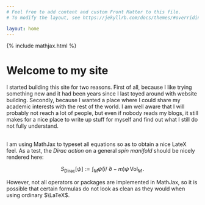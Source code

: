 ```yaml
---
# Feel free to add content and custom Front Matter to this file.
# To modify the layout, see https://jekyllrb.com/docs/themes/#overriding-theme-defaults

layout: home
---
```


{% include mathjax.html %}

<h1>Welcome to my site</h1>

I started building this site for two reasons. First of all, because I like trying something new and it had been years since I last toyed around with website building. Secondly, because I wanted a place where I could share my academic interests with the rest of the world. I am well aware that I will probably not reach a lot of people, but even if nobody reads my blogs, it still makes for a nice place to write up stuff for myself and find out what I still do not fully understand.<br><br>

I am using MathJax to typeset all equations so as to obtain a nice LateX feel. As a test, the <i>Dirac action</i> on a general <i>spin manifold</i> should be nicely rendered here:

$$S_\text{Dirac}[\psi] := \int_M \bar{\psi}(i/\!\!\!\partial-m)\psi\,\mathrm{Vol}_M\,.$$

However, not all operators or packages are implemented in MathJax, so it is possible that certain formulas do not look as clean as they would when using ordinary $\LaTeX$.